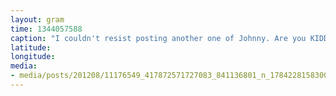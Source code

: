 ```yaml
---
layout: gram
time: 1344057588
caption: "I couldn't resist posting another one of Johnny. Are you KIDDING me!?!"
latitude: 
longitude: 
media:
- media/posts/201208/11176549_417872571727083_841136801_n_17842281583000351.jpg
---
```

